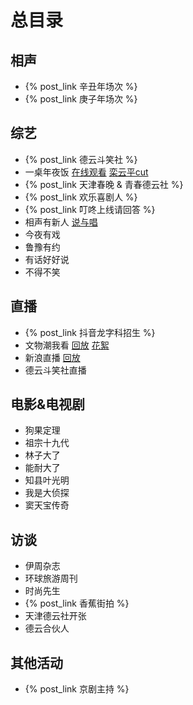 # 总目录

## 相声
+ {% post_link 辛丑年场次 %}
+ {% post_link 庚子年场次 %}

## 综艺
+ {% post_link 德云斗笑社 %}
+ 一桌年夜饭 [在线观看]() [栾云平cut]()
+ {% post_link 天津春晚 & 青春德云社 %}
+ {% post_link 欢乐喜剧人 %}
+ {% post_link 叮咚上线请回答 %}
+ 相声有新人 [说与唱]() 
+ 今夜有戏
+ 鲁豫有约 
+ 有话好好说
+ 不得不笑


## 直播
+ {% post_link 抖音龙字科招生 %}
+ 文物潮我看 [回放]() [花絮]()
+ 新浪直播 [回放]() 
+ 德云斗笑社直播

## 电影&电视剧
+ 狗果定理
+ 祖宗十九代
+ 林子大了
+ 能耐大了
+ 知县叶光明
+ 我是大侦探
+ 窦天宝传奇

## 访谈
+ 伊周杂志
+ 环球旅游周刊
+ 时尚先生
+ {% post_link 香蕉街拍 %}
+ 天津德云社开张
+ 德云合伙人

## 其他活动
+ {% post_link 京剧主持 %}

